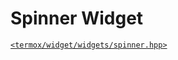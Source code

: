 # Spinner Widget

[`<termox/widget/widgets/spinner.hpp>`](../../../include/termox/widget/widgets/spinner.hpp)
